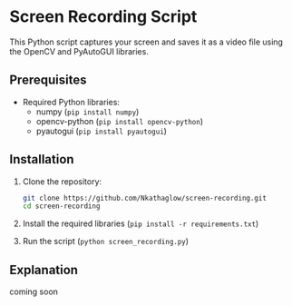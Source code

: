 # Screen Recording Script

This Python script captures your screen and saves it as a video file using the OpenCV and PyAutoGUI libraries.

## Prerequisites

- Required Python libraries:
  - numpy
    (`pip install numpy`)
  - opencv-python
    (`pip install opencv-python`)
  - pyautogui
    (`pip install pyautogui`)

## Installation

1. Clone the repository:

   ```bash
   git clone https://github.com/Nkathaglow/screen-recording.git
   cd screen-recording

  2. Install the required libraries
     (`pip install -r requirements.txt`)
     
  3. Run the script
     (`python screen_recording.py`)

##  Explanation

coming soon


